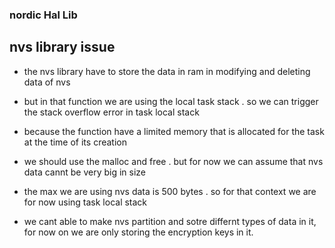 ### nordic Hal Lib 



## nvs library issue 
- the nvs library have to store the data in ram in modifying and deleting data of nvs
- but in that function we are using the local task stack . so we can trigger the stack overflow error in task local stack 
- because the function have a limited memory that is allocated for the  task at the time of its creation  
- we should use the malloc and free . but for now we can assume that nvs data cannt be very big in size 
- the max we are using nvs data is 500 bytes . so for that context we are for now using task local stack 

- we cant able to make nvs partition and sotre differnt types of data in it,
for now on we are only storing the encryption keys in it. 
